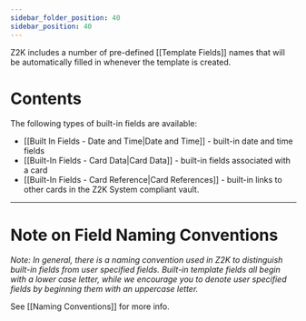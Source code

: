 ```yaml
---
sidebar_folder_position: 40
sidebar_position: 40
---
```

Z2K includes a number of pre-defined [[Template Fields]] names that will be automatically filled in whenever the template is created.

# Contents
The following types of built-in fields are available:
- [[Built In Fields - Date and Time|Date and Time]] - built-in date and time fields
- [[Built-In Fields - Card Data|Card Data]] - built-in fields associated with a card
- [[Built-In Fields - Card Reference|Card References]] - built-in links to other cards in the Z2K System compliant vault.

---
# Note on Field Naming Conventions
*Note: In general, there is a naming convention used in Z2K to distinguish built-in fields from user specified fields. Built-in template fields all begin with a lower case letter, while we encourage you to denote user specified fields by beginning them with an uppercase letter.*

See [[Naming Conventions]] for more info. 
